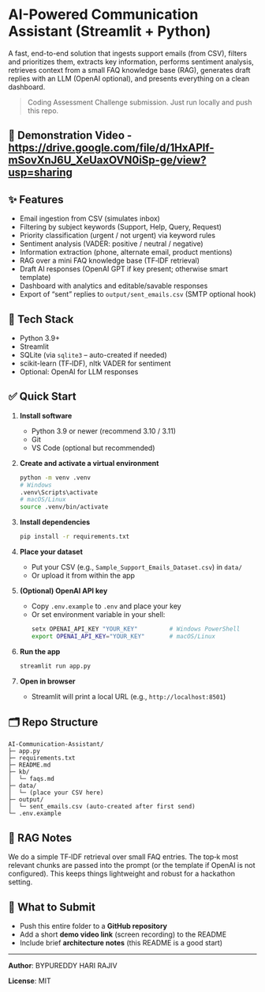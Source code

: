 # AI-Powered Communication Assistant (Streamlit + Python)

A fast, end-to-end solution that ingests support emails (from CSV), filters and prioritizes them,
extracts key information, performs sentiment analysis, retrieves context from a small FAQ
knowledge base (RAG), generates draft replies with an LLM (OpenAI optional), and presents
everything on a clean dashboard.

> Coding Assessment Challenge submission. Just run locally and push this repo.

## 🎥 Demonstration Video - https://drive.google.com/file/d/1HxAPlf-mSovXnJ6U_XeUaxOVN0iSp-ge/view?usp=sharing

## ✨ Features
- Email ingestion from CSV (simulates inbox)
- Filtering by subject keywords (Support, Help, Query, Request)
- Priority classification (urgent / not urgent) via keyword rules
- Sentiment analysis (VADER: positive / neutral / negative)
- Information extraction (phone, alternate email, product mentions)
- RAG over a mini FAQ knowledge base (TF‑IDF retrieval)
- Draft AI responses (OpenAI GPT if key present; otherwise smart template)
- Dashboard with analytics and editable/savable responses
- Export of “sent” replies to `output/sent_emails.csv` (SMTP optional hook)

## 🧱 Tech Stack
- Python 3.9+
- Streamlit
- SQLite (via `sqlite3` – auto-created if needed)
- scikit-learn (TF‑IDF), nltk VADER for sentiment
- Optional: OpenAI for LLM responses

## ✅ Quick Start
1. **Install software**  
   - Python 3.9 or newer (recommend 3.10 / 3.11)  
   - Git  
   - VS Code (optional but recommended)

2. **Create and activate a virtual environment**
   ```bash
   python -m venv .venv
   # Windows
   .venv\Scripts\activate
   # macOS/Linux
   source .venv/bin/activate
   ```

3. **Install dependencies**
   ```bash
   pip install -r requirements.txt
   ```

4. **Place your dataset**
   - Put your CSV (e.g., `Sample_Support_Emails_Dataset.csv`) in `data/`
   - Or upload it from within the app

5. **(Optional) OpenAI API key**
   - Copy `.env.example` to `.env` and place your key
   - Or set environment variable in your shell:
     ```bash
     setx OPENAI_API_KEY "YOUR_KEY"         # Windows PowerShell
     export OPENAI_API_KEY="YOUR_KEY"       # macOS/Linux
     ```

6. **Run the app**
   ```bash
   streamlit run app.py
   ```

7. **Open in browser**
   - Streamlit will print a local URL (e.g., `http://localhost:8501`)

## 🗂 Repo Structure
```
AI-Communication-Assistant/
├─ app.py
├─ requirements.txt
├─ README.md
├─ kb/
│  └─ faqs.md
├─ data/
│  └─ (place your CSV here)
├─ output/
│  └─ sent_emails.csv (auto-created after first send)
└─ .env.example
```

## 🧠 RAG Notes
We do a simple TF‑IDF retrieval over small FAQ entries. The top‑k most relevant chunks are passed
into the prompt (or the template if OpenAI is not configured). This keeps things lightweight and
robust for a hackathon setting.

## 🚀 What to Submit
- Push this entire folder to a **GitHub repository**
- Add a short **demo video link** (screen recording) to the README
- Include brief **architecture notes** (this README is a good start)

---

**Author**: BYPUREDDY HARI RAJIV

**License**: MIT

